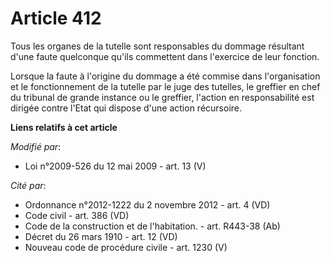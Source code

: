 # Article 412

Tous les organes de la tutelle sont responsables du dommage résultant d'une faute quelconque qu'ils commettent dans
l'exercice de leur fonction. 

Lorsque la faute à l'origine du dommage a été commise dans l'organisation et le fonctionnement de la tutelle par le juge des
tutelles, le greffier en chef du   tribunal de grande instance ou le greffier, l'action en responsabilité est dirigée contre
l'Etat qui dispose d'une action récursoire.

**Liens relatifs à cet article**

_Modifié par_:

  - Loi n°2009-526 du 12 mai 2009 - art. 13 (V)

_Cité par_:

  - Ordonnance n°2012-1222 du 2 novembre 2012 - art. 4 (VD)
  - Code civil - art. 386 (VD)
  - Code de la construction et de l'habitation. - art. R443-38 (Ab)
  - Décret du 26 mars 1910 - art. 12 (VD)
  - Nouveau code de procédure civile - art. 1230 (V)
